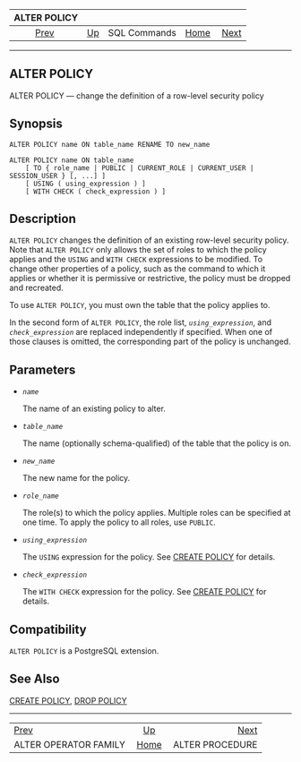 <!--?xml version="1.0" encoding="UTF-8" standalone="no"?-->

|                       ALTER POLICY                      |                                        |              |                                                       |                                                    |
| :-----------------------------------------------------: | :------------------------------------- | :----------: | ----------------------------------------------------: | -------------------------------------------------: |
| [Prev](sql-alteropfamily.html "ALTER OPERATOR FAMILY")  | [Up](sql-commands.html "SQL Commands") | SQL Commands | [Home](index.html "PostgreSQL 17devel Documentation") |  [Next](sql-alterprocedure.html "ALTER PROCEDURE") |

***

## ALTER POLICY

ALTER POLICY — change the definition of a row-level security policy

## Synopsis

    ALTER POLICY name ON table_name RENAME TO new_name

    ALTER POLICY name ON table_name
        [ TO { role_name | PUBLIC | CURRENT_ROLE | CURRENT_USER | SESSION_USER } [, ...] ]
        [ USING ( using_expression ) ]
        [ WITH CHECK ( check_expression ) ]

## Description

`ALTER POLICY` changes the definition of an existing row-level security policy. Note that `ALTER POLICY` only allows the set of roles to which the policy applies and the `USING` and `WITH CHECK` expressions to be modified. To change other properties of a policy, such as the command to which it applies or whether it is permissive or restrictive, the policy must be dropped and recreated.

To use `ALTER POLICY`, you must own the table that the policy applies to.

In the second form of `ALTER POLICY`, the role list, *`using_expression`*, and *`check_expression`* are replaced independently if specified. When one of those clauses is omitted, the corresponding part of the policy is unchanged.

## Parameters

* *`name`*

    The name of an existing policy to alter.

* *`table_name`*

    The name (optionally schema-qualified) of the table that the policy is on.

* *`new_name`*

    The new name for the policy.

* *`role_name`*

    The role(s) to which the policy applies. Multiple roles can be specified at one time. To apply the policy to all roles, use `PUBLIC`.

* *`using_expression`*

    The `USING` expression for the policy. See [CREATE POLICY](sql-createpolicy.html "CREATE POLICY") for details.

* *`check_expression`*

    The `WITH CHECK` expression for the policy. See [CREATE POLICY](sql-createpolicy.html "CREATE POLICY") for details.

## Compatibility

`ALTER POLICY` is a PostgreSQL extension.

## See Also

[CREATE POLICY](sql-createpolicy.html "CREATE POLICY"), [DROP POLICY](sql-droppolicy.html "DROP POLICY")

***

|                                                         |                                                       |                                                    |
| :------------------------------------------------------ | :---------------------------------------------------: | -------------------------------------------------: |
| [Prev](sql-alteropfamily.html "ALTER OPERATOR FAMILY")  |         [Up](sql-commands.html "SQL Commands")        |  [Next](sql-alterprocedure.html "ALTER PROCEDURE") |
| ALTER OPERATOR FAMILY                                   | [Home](index.html "PostgreSQL 17devel Documentation") |                                    ALTER PROCEDURE |
